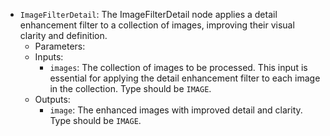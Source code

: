 - `ImageFilterDetail`: The ImageFilterDetail node applies a detail enhancement filter to a collection of images, improving their visual clarity and definition.
    - Parameters:
    - Inputs:
        - `images`: The collection of images to be processed. This input is essential for applying the detail enhancement filter to each image in the collection. Type should be `IMAGE`.
    - Outputs:
        - `image`: The enhanced images with improved detail and clarity. Type should be `IMAGE`.
